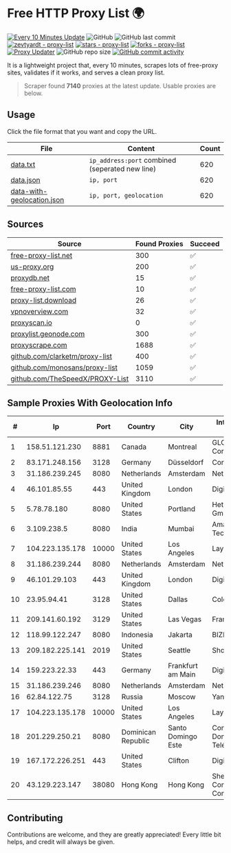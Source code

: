 
# Free HTTP Proxy List 🌍

[![Every 10 Minutes Update](https://github.com/mertguvencli/http-proxy-list/actions/workflows/main.yml/badge.svg?branch=main)](https://github.com/mertguvencli/http-proxy-list/actions/workflows/main.yml)
![GitHub](https://img.shields.io/github/license/mertguvencli/http-proxy-list)
![GitHub last commit](https://img.shields.io/github/last-commit/mertguvencli/http-proxy-list)
[![zevtyardt - proxy-list](https://img.shields.io/static/v1?label=zevtyardt&message=proxy-list&color=blue&logo=github)](https://github.com/zevtyardt/proxy-list "Go to GitHub repo")
[![stars - proxy-list](https://img.shields.io/github/stars/zevtyardt/proxy-list?style=social)](https://github.com/zevtyardt/proxy-list)
[![forks - proxy-list](https://img.shields.io/github/forks/zevtyardt/proxy-list?style=social)](https://github.com/zevtyardt/proxy-list)
[![Proxy Updater](https://github.com/zevtyardt/proxy-list/workflows/Proxy%20Updater/badge.svg)](https://github.com/zevtyardt/proxy-list/actions?query=workflow:"Proxy+Updater")
![GitHub repo size](https://img.shields.io/github/repo-size/zevtyardt/proxy-list)
[![GitHub commit activity](https://img.shields.io/github/commit-activity/m/zevtyardt/proxy-list?logo=commits)](https://github.com/zevtyardt/proxy-list/commits/main)

It is a lightweight project that, every 10 minutes, scrapes lots of free-proxy sites, validates if it works, and serves a clean proxy list.

> Scraper found **7140** proxies at the latest update. Usable proxies are below.

## Usage

Click the file format that you want and copy the URL.

|File|Content|Count|
|----|-------|-----|
|[data.txt](https://raw.githubusercontent.com/mertguvencli/http-proxy-list/main/proxy-list/data.txt)|`ip_address:port` combined (seperated new line)|620|
|[data.json](https://raw.githubusercontent.com/mertguvencli/http-proxy-list/main/proxy-list/data.json)|`ip, port`|620|
|[data-with-geolocation.json](https://raw.githubusercontent.com/mertguvencli/http-proxy-list/main/proxy-list/data-with-geolocation.json)|`ip, port, geolocation`|620|

## Sources

|Source|Found Proxies|Succeed|
|------|-------------|-------|
|[free-proxy-list.net](https://free-proxy-list.net)|300|✅|
|[us-proxy.org](https://www.us-proxy.org)|200|✅|
|[proxydb.net](http://proxydb.net)|15|✅|
|[free-proxy-list.com](https://free-proxy-list.com/?page=&port=&type%5B%5D=http&type%5B%5D=https&up_time=0&search=Search)|10|✅|
|[proxy-list.download](https://www.proxy-list.download/HTTP)|26|✅|
|[vpnoverview.com](https://vpnoverview.com/privacy/anonymous-browsing/free-proxy-servers)|32|✅|
|[proxyscan.io](https://www.proxyscan.io)|0|✅|
|[proxylist.geonode.com](https://proxylist.geonode.com/api/proxy-list?limit=300&page=1&sort_by=lastChecked&sort_type=desc&protocols=http,https)|300|✅|
|[proxyscrape.com](https://api.proxyscrape.com/v2/?request=displayproxies&protocol=http&timeout=10000&country=all&ssl=all&anonymity=all)|1688|✅|
|[github.com/clarketm/proxy-list](https://raw.githubusercontent.com/clarketm/proxy-list/master/proxy-list-raw.txt)|400|✅|
|[github.com/monosans/proxy-list](https://raw.githubusercontent.com/monosans/proxy-list/main/proxies/http.txt)|1059|✅|
|[github.com/TheSpeedX/PROXY-List](https://raw.githubusercontent.com/TheSpeedX/PROXY-List/master/http.txt)|3110|✅|


## Sample Proxies With Geolocation Info

|#|Ip|Port|Country|City|Internet Service Provider|
|-|--|----|-------|----|-------------------------|
|1|158.51.121.230|8881|Canada|Montreal|GLOBALTELEHOST Corp.|
|2|83.171.248.156|3128|Germany|Düsseldorf|Contabo GmbH|
|3|31.186.239.245|8080|Netherlands|Amsterdam|NetSkope Inc|
|4|46.101.85.55|443|United Kingdom|London|DigitalOcean|
|5|5.78.78.180|8080|United States|Portland|Hetzner Online GmbH|
|6|3.109.238.5|8080|India|Mumbai|Amazon Technologies Inc.|
|7|104.223.135.178|10000|United States|Los Angeles|LayerHost|
|8|31.186.239.244|8080|Netherlands|Amsterdam|NetSkope Inc|
|9|46.101.29.103|443|United Kingdom|London|DigitalOcean, LLC|
|10|23.95.94.41|3128|United States|Dallas|ColoCrossing|
|11|209.141.60.192|3129|United States|Las Vegas|FranTech Solutions|
|12|118.99.122.247|8080|Indonesia|Jakarta|BIZNET|
|13|209.182.225.141|2019|United States|Seattle|Shock Hosting LLC|
|14|159.223.22.33|443|Germany|Frankfurt am Main|DigitalOcean, LLC|
|15|31.186.239.246|8080|Netherlands|Amsterdam|NetSkope Inc|
|16|62.84.122.75|3128|Russia|Moscow|Yandex.Cloud LLC|
|17|104.223.135.178|10000|United States|Los Angeles|LayerHost|
|18|201.229.250.21|8080|Dominican Republic|Santo Domingo Este|Compañía Dominicana de Teléfonos S. A.|
|19|167.172.226.251|443|United States|Clifton|DigitalOcean, LLC|
|20|43.129.223.147|38080|Hong Kong|Hong Kong|Shenzhen Tencent Computer Systems Company Limited|



## Contributing

Contributions are welcome, and they are greatly appreciated! Every
little bit helps, and credit will always be given.

